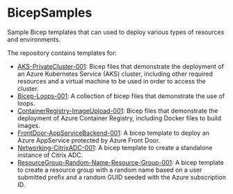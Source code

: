 # BicepSamples
Sample Bicep templates that can used to deploy various types of resources and environments.

The repository contains templates for:
* [AKS-PrivateCluster-001](https://github.com/cpolydorou/BicepSamples/tree/main/AKS%20-PrivateCluster-001): Bicep files that demonstrate the deployment of an Azure Kubernetes Service (AKS) cluster, including other required resources and a virtual machine to be used in order to access the cluster.
* [Bicep-Loops-001](https://github.com/cpolydorou/BicepSamples/tree/main/Bicep-Loops-001): A collection of bicep files that demonstrate the use of loops.
* [ContainerRegistry-ImageUpload-001](https://github.com/cpolydorou/BicepSamples/tree/main/ContainerRegistry-ImageUpload-001): Bicep files that demonstrate the deployment of Azure Container Registry, including Docker files to build images.
* [FrontDoor-AppServiceBackend-001](https://github.com/cpolydorou/BicepSamples/tree/main/FrontDoor-AppServiceBackend-001): A bicep template to deploy an Azure AppService protected by Azure Front Door.
* [Networking-CitrixADC-001](https://github.com/cpolydorou/BicepSamples/tree/main/Networking-CitrixADC-001): A bicep template to create a standalone instance of Citrix ADC.
* [ResourceGroup-Random-Name-Resource-Group-001](https://github.com/cpolydorou/BicepSamples/tree/main/ResourceGroup-Random-Name-Resource-Group-001): A bicep template to create a resource group with a random name based on a user submitted prefix and a random GUID seeded with the Azure subscription ID.
